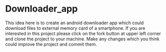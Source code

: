 # Downloader_app
This idea here is to create an android downloader app which could download files to external memory card of a smartphone.
If you are interested in this project please click on the fork button at upper left corner and clone the project to your machine.
Make any changes which you think could improve the project and commit them.

